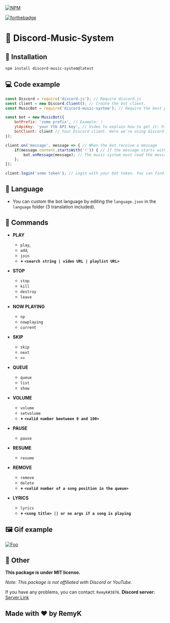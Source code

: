 [![NPM](https://nodei.co/npm/discord-music-system.png)](https://nodei.co/npm/discord-music-system/)

[![forthebadge](https://forthebadge.com/images/badges/made-with-javascript.svg)](https://forthebadge.com)

# 🎵 Discord-Music-System

## 🔩 Installation
```
npm install discord-music-system@latest
```

## 💻 Code example
```js
const Discord = require('discord.js'); // Require discord.js
const client = new Discord.Client(); // Create the bot client.
const MusicBot = require('discord-music-system'); // Require the best package ever created on NPM (= require discord-music-system)

const bot = new MusicBot({
    botPrefix: 'some prefix', // Example: !
    ytApiKey: 'your Ytb API key', // Video to explain how to get it: https://www.youtube.com/watch?v=VqML5F8hcRQ
    botClient: client // Your Discord client. Here we're using discord.js so it's the Discord.Client()
});

client.on('message', message => { // When the bot receive a message
    if(message.content.startsWith('!')) { // If the message starts with your prefix
        bot.onMessage(message); // The music-system must read the message, to check if it is a music command and execute it.
    };
});

client.login('some token'); // Login with your bot token. You can find the token at https://discord.com/developers/applications/
```

## 🚀 Language
* You can custom the bot language by editing the `language.json` in the `language` folder (3 translation included).

## 🤖 Commands
* **PLAY**
  * `play`, 
  * `add`, 
  * `join`
  * **+ `<search string | video URL | playlist URL>`**

* **STOP**
  * `stop`
  * `kill`
  * `destroy`
  * `leave`

* **NOW PLAYING**
  * `np`
  * `nowplaying`
  * `current`

* **SKIP**
  * `skip`
  * `next`
  * `>>`

* **QUEUE**
  * `queue`
  * `list`
  * `show`

* **VOLUME**
  * `volume`
  * `setvolume`
  * **+ `<valid number beetween 0 and 100>`**

* **PAUSE**
  * `pause`

* **RESUME**
  * `resume`

* **REMOVE**
  * `remove`
  * `delete`
  * **+ `<valid number of a song position in the queue>`**

* **LYRICS**
  * `lyrics`
  * **+ `<song title> || or no args if a song is playing`**



## 🖼 Gif example

[![Foo](https://cdn.discordapp.com/attachments/718371361751302144/759098262480748605/Presentation.gif)](https://www.npmjs.com/package/discord-music-system)

## 🚀 Other

**This package is under MIT license.**

*Note: This package is not affiliated with Discord or YouTube.*

If you have any problems, you can contact: `RemyK#3876`.
**Discord server:** [Server Link](https://discord.gg/ZCzxymB)


## **Made with ❤ by RemyK**
